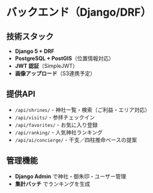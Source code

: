 # バックエンド（Django/DRF）

## 技術スタック

- **Django 5 + DRF**
- **PostgreSQL + PostGIS**（位置情報対応）
- **JWT 認証**（SimpleJWT）
- **画像アップロード**（S3連携予定）

## 提供API

- `/api/shrines/` - 神社一覧・検索（ご利益・エリア対応）
- `/api/visits/` - 参拝チェックイン
- `/api/favorites/` - お気に入り登録
- `/api/ranking/` - 人気神社ランキング
- `/api/ai/concierge/` - 干支／四柱推命ベースの提案

## 管理機能

- **Django Admin** で神社・御朱印・ユーザー管理
- **集計バッチ** でランキングを生成
